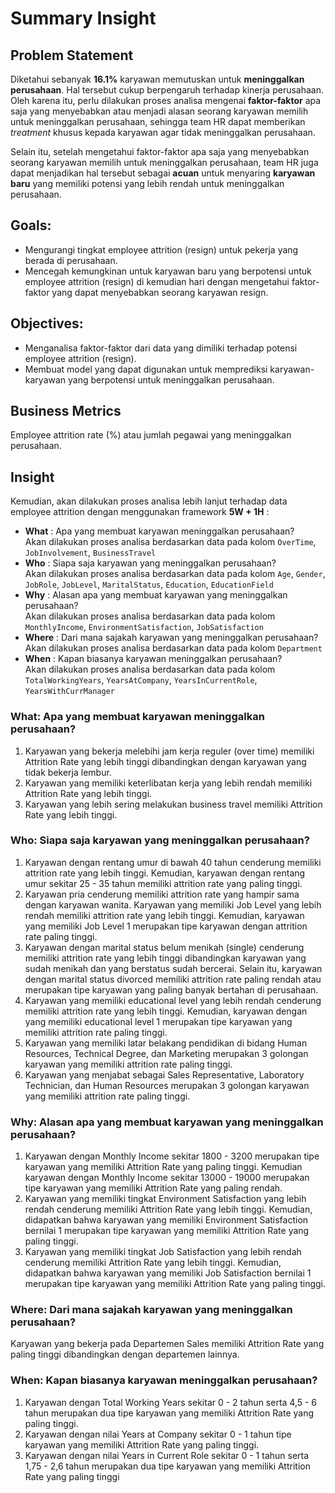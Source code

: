 # Summary Insight

## Problem Statement
Diketahui sebanyak **16.1%** karyawan memutuskan untuk **meninggalkan perusahaan**. Hal tersebut cukup berpengaruh terhadap kinerja perusahaan. Oleh karena itu, perlu dilakukan proses analisa mengenai **faktor-faktor** apa saja yang menyebabkan atau menjadi alasan seorang karyawan memilih untuk meninggalkan perusahaan, sehingga team HR dapat memberikan *treatment* khusus kepada karyawan agar tidak meninggalkan perusahaan.

Selain itu, setelah mengetahui faktor-faktor apa saja yang menyebabkan seorang karyawan memilih untuk meninggalkan perusahaan, team HR juga dapat menjadikan hal tersebut sebagai **acuan** untuk menyaring **karyawan baru** yang memiliki potensi yang lebih rendah untuk meninggalkan perusahaan.

## Goals:
- Mengurangi tingkat employee attrition (resign) untuk pekerja yang berada di perusahaan.
- Mencegah kemungkinan untuk karyawan baru yang berpotensi untuk employee attrition (resign) di kemudian hari dengan mengetahui faktor-faktor yang dapat menyebabkan seorang karyawan resign.

## Objectives:
- Menganalisa faktor-faktor dari data yang dimiliki terhadap potensi employee attrition (resign).
- Membuat model yang dapat digunakan untuk memprediksi karyawan-karyawan yang berpotensi untuk meninggalkan perusahaan.

## Business Metrics
Employee attrition rate (%) atau jumlah pegawai yang meninggalkan perusahaan.

## Insight 
Kemudian, akan dilakukan proses analisa lebih lanjut terhadap data
employee attrition dengan menggunakan framework **5W + 1H** :

- **What**    : Apa yang membuat karyawan meninggalkan perusahaan? <br> Akan dilakukan proses analisa berdasarkan data pada kolom `OverTime`, `JobInvolvement`, `BusinessTravel` <br>
- **Who**		  : Siapa saja karyawan yang meninggalkan perusahaan? <br>  Akan dilakukan proses analisa berdasarkan data pada kolom `Age`, `Gender`, `JobRole`, `JobLevel`, `MaritalStatus`, `Education`, `EducationField`
- **Why**  	  : Alasan apa yang membuat karyawan yang meninggalkan perusahaan? <br>
Akan dilakukan proses analisa berdasarkan data pada kolom `MonthlyIncome`, `EnvironmentSatisfaction`, `JobSatisfaction` <br>
- **Where**	  : Dari mana sajakah karyawan yang meninggalkan perusahaan? <br>
Akan dilakukan proses analisa berdasarkan data pada kolom `Department` <br>
- **When** 	  : Kapan biasanya karyawan meninggalkan perusahaan?<br>
Akan dilakukan proses analisa berdasarkan data pada kolom `TotalWorkingYears`, `YearsAtCompany`, `YearsInCurrentRole`, `YearsWithCurrManager`

### What: Apa yang membuat karyawan meninggalkan perusahaan?
1. Karyawan yang bekerja melebihi jam kerja reguler (over time) memiliki Attrition Rate yang lebih tinggi dibandingkan dengan karyawan yang tidak bekerja lembur.
2. Karyawan yang memiliki keterlibatan kerja yang lebih rendah memiliki Attrition Rate yang lebih tinggi.
3. Karyawan yang lebih sering melakukan business travel memiliki Attrition Rate yang lebih tinggi.

### Who: Siapa saja karyawan yang meninggalkan perusahaan?
1. Karyawan dengan rentang umur di bawah 40 tahun cenderung memiliki attrition rate yang lebih tinggi. Kemudian, karyawan dengan rentang umur sekitar 25 - 35 tahun memiliki attrition rate yang paling tinggi.
2. Karyawan pria cenderung memiliki attrition rate yang hampir sama dengan karyawan wanita.
Karyawan yang memiliki Job Level yang lebih rendah memiliki attrition rate yang lebih tinggi. Kemudian, karyawan yang memiliki Job Level 1 merupakan tipe karyawan dengan attrition rate paling tinggi.
3. Karyawan dengan marital status belum menikah (single) cenderung memiliki attrition rate yang lebih tinggi dibandingkan karyawan  yang sudah menikah dan yang berstatus sudah bercerai. Selain itu, karyawan dengan marital status divorced memiliki attrition rate paling rendah atau merupakan tipe karyawan yang paling banyak bertahan di perusahaan.
4. Karyawan yang memiliki educational level yang lebih rendah cenderung memiliki attrition rate yang lebih tinggi. Kemudian, karyawan dengan yang memiliki educational level 1 merupakan tipe karyawan yang memiliki attrition rate paling tinggi.
5. Karyawan yang memiliki latar belakang pendidikan di bidang Human Resources, Technical Degree, dan Marketing merupakan 3 golongan karyawan yang memiliki attrition rate paling tinggi.
6. Karyawan yang menjabat sebagai Sales Representative, Laboratory Technician, dan Human Resources merupakan 3 golongan karyawan yang memiliki attrition rate paling tinggi.

### Why: Alasan apa yang membuat karyawan yang meninggalkan perusahaan?
1. Karyawan dengan Monthly Income sekitar 1800 - 3200 merupakan tipe karyawan yang memiliki Attrition Rate yang paling tinggi. Kemudian karyawan dengan Monthly Income sekitar 13000 - 19000 merupakan tipe karyawan yang memiliki Attrition Rate yang paling rendah.
2. Karyawan yang memiliki tingkat Environment Satisfaction yang lebih rendah cenderung memiliki Attrition Rate yang lebih tinggi. Kemudian, didapatkan bahwa karyawan yang memiliki Environment Satisfaction bernilai 1 merupakan tipe karyawan yang memiliki Attrition Rate yang paling tinggi.
3. Karyawan yang memiliki tingkat Job Satisfaction yang lebih rendah cenderung memiliki Attrition Rate yang lebih tinggi. Kemudian, didapatkan bahwa karyawan yang memiliki Job Satisfaction bernilai 1 merupakan tipe karyawan yang memiliki Attrition Rate yang paling tinggi.

### Where: Dari mana sajakah karyawan yang meninggalkan perusahaan?
Karyawan yang bekerja pada Departemen Sales memiliki Attrition Rate yang paling tinggi dibandingkan dengan departemen lainnya.

### When: Kapan biasanya karyawan meninggalkan perusahaan?
1. Karyawan dengan Total Working Years sekitar 0 - 2 tahun serta 4,5 - 6 tahun merupakan dua tipe karyawan yang memiliki Attrition Rate yang paling tinggi.
2. Karyawan dengan nilai Years at Company sekitar 0 - 1 tahun tipe karyawan yang memiliki Attrition Rate yang paling tinggi.
3. Karyawan dengan nilai Years in Current Role sekitar 0 - 1 tahun serta 1,75 - 2,6 tahun merupakan dua tipe karyawan yang memiliki Attrition Rate yang paling tinggi



